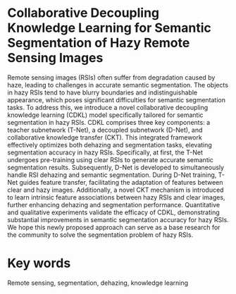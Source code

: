 # Collaborative Decoupling Knowledge Learning for Semantic Segmentation of Hazy Remote Sensing Images

Remote sensing images (RSIs) often suffer from degradation caused by haze, leading to challenges in accurate semantic segmentation. The objects in hazy RSIs tend to have blurry boundaries and indistinguishable appearance, which poses significant difficulties for semantic segmentation tasks. To address this, we introduce a novel collaborative decoupling knowledge learning (CDKL) model specifically tailored for semantic segmentation in hazy RSIs. CDKL comprises three key components: a teacher subnetwork (T-Net), a decoupled subnetwork (D-Net), and collaborative knowledge transfer (CKT). This integrated framework effectively optimizes both dehazing and segmentation tasks, elevating segmentation accuracy in hazy RSIs. Specifically, at first, the T-Net undergoes pre-training using clear RSIs to generate accurate semantic segmentation results. Subsequently, D-Net is developed to simultaneously handle RSI dehazing and semantic segmentation. During D-Net training, T-Net guides feature transfer, facilitating the adaptation of features between clear and hazy images. Additionally, a novel CKT mechanism is introduced to learn intrinsic feature associations between hazy RSIs and clear images, further enhancing dehazing and segmentation performance. Quantitative and qualitative experiments validate the efficacy of CDKL, demonstrating substantial improvements in semantic segmentation accuracy for hazy RSIs. We hope this newly proposed approach can serve as a base research for the community to solve the segmentation problem of hazy RSIs.

# Key words

Remote sensing, segmentation, dehazing, knowledge learning
